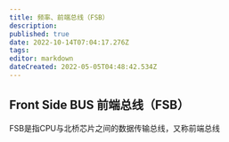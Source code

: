 ```yaml
---
title: 频率、前端总线（FSB）
description: 
published: true
date: 2022-10-14T07:04:17.276Z
tags: 
editor: markdown
dateCreated: 2022-05-05T04:48:42.534Z
---
```


## Front Side BUS 前端总线（FSB）
FSB是指CPU与北桥芯片之间的数据传输总线，又称前端总线